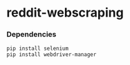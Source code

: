 # reddit-webscraping
### Dependencies
```` pip install selenium ```` <br/>
```` pip install webdriver-manager ````
